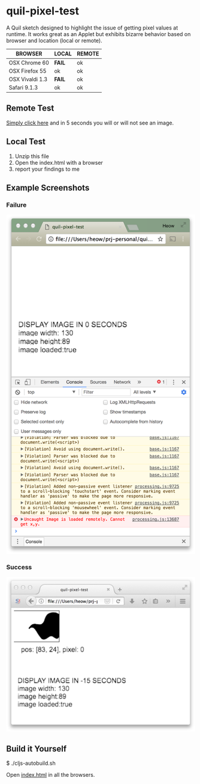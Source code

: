 # quil-pixel-test

A Quil sketch designed to highlight the issue of getting pixel values at runtime.  It works great as an Applet but exhibits bizarre behavior based on browser and location (local or remote).

| BROWSER         | LOCAL    | REMOTE |
|-----------------|----------|--------|
| OSX Chrome 60   | **FAIL** | ok     |
| OSX Firefox 55  | ok       | ok     |
| OSX Vivaldi 1.3 | **FAIL** | ok     |
| Safari 9.1.3    | ok       | ok     |

## Remote Test

[Simply click here](http://45.55.82.27/quil-pixel-test/) and in 5 seconds you will or will not see an image.

## Local Test

1. Unzip this file
2. Open the index.html with a browser
3. report your findings to me

## Example Screenshots

### Failure
![chrome](resources/chrome-example.png)

### Success
![firefox](resources/ff-example.png)

## Build it Yourself

  $ ./cljs-autobuild.sh
  
Open [index.html](index.html) in all the browsers.

